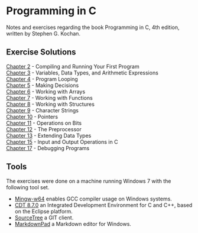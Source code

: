 # Programming in C
Notes and exercises regarding the book Programming in C, 4th edition, written by Stephen G. Kochan.  

## Exercise Solutions
[Chapter 2](Exercises/Chapter_02/Chapter_02.md) - Compiling and Running Your First Program  
[Chapter 3](Exercises/Chapter_03/Chapter_03.md) - Variables, Data Types, and Arithmetic Expressions   
[Chapter 4](Exercises/Chapter_04/Chapter_04.md) - Program Looping  
[Chapter 5](Exercises/Chapter_05/Chapter_05.md) - Making Decisions  
[Chapter 6](Exercises/Chapter_06/Chapter_06.md) - Working with Arrays  
[Chapter 7](Exercises/Chapter_07/Chapter_07.md) - Working with Functions  
[Chapter 8](Exercises/Chapter_08/Chapter_08.md) - Working with Structures  
[Chapter 9](Exercises/Chapter_09/Chapter_09.md) - Character Strings  
[Chapter 10](Exercises/Chapter_10/Chapter_10.md) - Pointers  
[Chapter 11](Exercises/Chapter_11/Chapter_11.md) - Operations on Bits  
[Chapter 12](Exercises/Chapter_12/Chapter_12.md) - The Preprocessor  
[Chapter 13](Exercises/Chapter_13/Chapter_13.md) - Extending Data Types   
[Chapter 15](Exercises/Chapter_15/Chapter_15.md) - Input and Output Operations in C   
[Chapter 17](Exercises/Chapter_17/Chapter_17.md) - Debugging Programs  

## Tools
The exercises were done on a machine running Windows 7 with the following tool set.  
- [Mingw-w64](http://mingw-w64.org/doku.php/start) enables GCC compiler usage on Windows systems.  
- [CDT 8.7.0](https://eclipse.org/cdt/) an Integrated Development Environment for C and C++, based on the Eclipse platform.
- [SourceTree](https://www.sourcetreeapp.com/) a GIT client.  
- [MarkdownPad](http://markdownpad.com/) a  Markdown editor for Windows.

